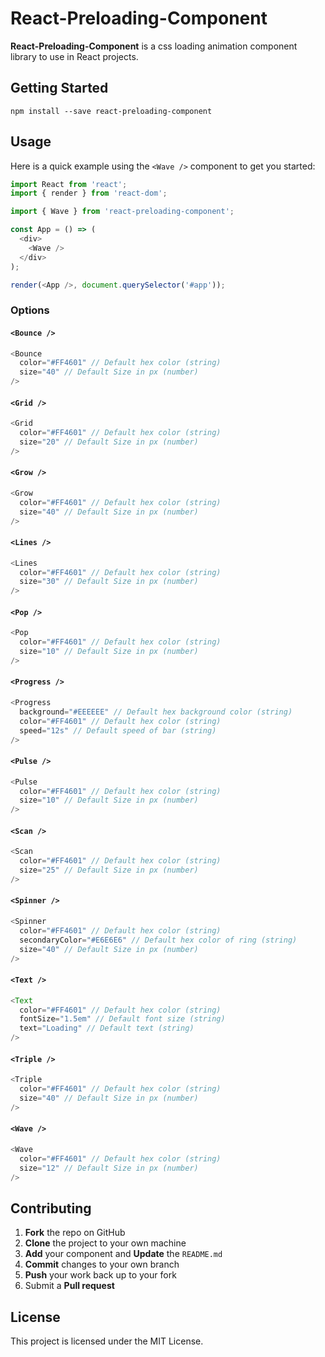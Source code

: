 # React-Preloading-Component

**React-Preloading-Component** is a css loading animation component library to use in React projects.

## Getting Started

```
npm install --save react-preloading-component
```

## Usage
Here is a quick example using the ```<Wave />``` component to get you started:

```javascript
import React from 'react';
import { render } from 'react-dom';

import { Wave } from 'react-preloading-component';

const App = () => (
  <div>
    <Wave />
  </div>
);

render(<App />, document.querySelector('#app'));
```

### Options
#### ```<Bounce />```
```javascript
<Bounce
  color="#FF4601" // Default hex color (string)
  size="40" // Default Size in px (number)
/>
```

#### ```<Grid />```
```javascript
<Grid
  color="#FF4601" // Default hex color (string)
  size="20" // Default Size in px (number)
/>
```

#### ```<Grow />```
```javascript
<Grow
  color="#FF4601" // Default hex color (string)
  size="40" // Default Size in px (number)
/>
```

#### ```<Lines />```
```javascript
<Lines
  color="#FF4601" // Default hex color (string)
  size="30" // Default Size in px (number)
/>
```

#### ```<Pop />```
```javascript
<Pop
  color="#FF4601" // Default hex color (string)
  size="10" // Default Size in px (number)
/>
```

#### ```<Progress />```
```javascript
<Progress
  background="#EEEEEE" // Default hex background color (string)
  color="#FF4601" // Default hex color (string)
  speed="12s" // Default speed of bar (string)
/>
```

#### ```<Pulse />```
```javascript
<Pulse
  color="#FF4601" // Default hex color (string)
  size="10" // Default Size in px (number)
/>
```

#### ```<Scan />```
```javascript
<Scan
  color="#FF4601" // Default hex color (string)
  size="25" // Default Size in px (number)
/>
```

#### ```<Spinner />```
```javascript
<Spinner
  color="#FF4601" // Default hex color (string)
  secondaryColor="#E6E6E6" // Default hex color of ring (string)
  size="40" // Default Size in px (number)
/>
```

#### ```<Text />```
```javascript
<Text
  color="#FF4601" // Default hex color (string)
  fontSize="1.5em" // Default font size (string)
  text="Loading" // Default text (string)
/>
```

#### ```<Triple />```
```javascript
<Triple
  color="#FF4601" // Default hex color (string)
  size="40" // Default Size in px (number)
/>
```

#### ```<Wave />```
```javascript
<Wave
  color="#FF4601" // Default hex color (string)
  size="12" // Default Size in px (number)
/>
```

## Contributing

 1. **Fork** the repo on GitHub
 2. **Clone** the project to your own machine
 3. **Add** your component and **Update** the  ```README.md```
 4. **Commit** changes to your own branch
 5. **Push** your work back up to your fork
 6. Submit a **Pull request**

## License

This project is licensed under the MIT License.